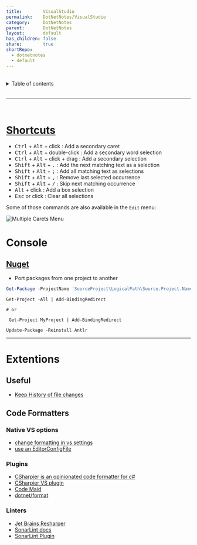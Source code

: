 ```yaml
---
title:        VisualStudio  
permalink:    DotNetNotes/VisualStudio  
category:     DotNetNotes  
parent:       DotNetNotes  
layout:       default  
has_children: false  
share:        true  
shortRepo:  
  - dotnetnotes  
  - default  
---
```

  
  
<br/>  
  
<details markdown="block">  
<summary>  
Table of contents  
</summary>  
{: .text-delta }  
1. TOC  
{:toc}  
</details>  
  
<br/>  
  
***  
  
<br/>  
  
# [Shortcuts](https://learn.microsoft.com/en-us/visualstudio/ide/finding-and-replacing-text?view=vs-2022#multi-caret-selection)  
  
* <kbd>Ctrl</kbd> + <kbd>Alt</kbd> + click : Add a secondary caret  
* <kbd>Ctrl</kbd> + <kbd>Alt</kbd> + double-click : Add a secondary word selection  
* <kbd>Ctrl</kbd> + <kbd>Alt</kbd> + click + drag : Add a secondary selection  
* <kbd>Shift</kbd> + <kbd>Alt</kbd> + <kbd>.</kbd> : Add the next matching text as a selection  
* <kbd>Shift</kbd> + <kbd>Alt</kbd> + <kbd>;</kbd> : Add all matching text as selections  
* <kbd>Shift</kbd> + <kbd>Alt</kbd> + <kbd>,</kbd> : Remove last selected occurrence  
* <kbd>Shift</kbd> + <kbd>Alt</kbd> + <kbd>/</kbd> : Skip next matching occurrence  
* <kbd>Alt</kbd> + click : Add a box selection  
* <kbd>Esc</kbd> or click : Clear all selections  
  
Some of those commands are also available in the `Edit` menu:  
  
![Multiple Carets Menu][2]  
  
[1]: https://learn.microsoft.com/en-us/visualstudio/ide/finding-and-replacing-text#multi-caret-selection  
  
[2]: https://i.stack.imgur.com/J1WkX.png  
  
[3]: https://i.stack.imgur.com/OlNMI.png  
  
# Console  
  
## [Nuget](https://learn.microsoft.com/en-us/nuget/reference/ps-reference/ps-ref-get-project)  
  
- Port packages from one project to another  
  
```powershell  
Get-Package -ProjectName 'SourceProject\LogicalPath\Source.Project.Name' | ForEach-Object { Install-Package -Id $_.Id -Version $_.Versions -Projectname 'TargetProject\LogicalPath\Target.Project.Name' }  
```  
  
```shell  
Get-Project -All | Add-BindingRedirect  
  
# or  
  
 Get-Project MyProject | Add-BindingRedirect  
```  
  
```shell  
Update-Package -Reinstall Antlr  
```  
  
***  
  
# Extentions  
  
## Useful  
  
- [Keep History of file changes](https://marketplace.visualstudio.com/items?itemName=KenCross.VSHistory2022)  
  
## Code Formatters  
  
### Native VS options  
  
- [change formatting in vs  settings](https://learn.microsoft.com/en-us/visualstudio/ide/reference/options-text-editor-csharp-formatting?view=vs-2022#formatting-general-page)  
- [use an EditorConfigFile](https://learn.microsoft.com/en-us/visualstudio/ide/create-portable-custom-editor-options?view=vs-2019)  
  
### Plugins  
  
- [CSharpier is an opinionated code formatter for c#](https://csharpier.com/docs/About)  
- [CSharpier VS plugin](https://marketplace.visualstudio.com/items?itemName=csharpier.csharpier-vscode)  
- [Code Maid](https://marketplace.visualstudio.com/items?itemName=SteveCadwallader.CodeMaid)  
- [dotnet/format](https://github.com/dotnet/format)  
  
### Linters  
  
- [Jet Brains Resharper](https://www.jetbrains.com/resharper/)  
- [SonarLint docs](https://www.sonarsource.com/products/sonarlint/features/)  
- [SonarLint Plugin](https://marketplace.visualstudio.com/items?itemName=SonarSource.SonarLintforVisualStudio2022)